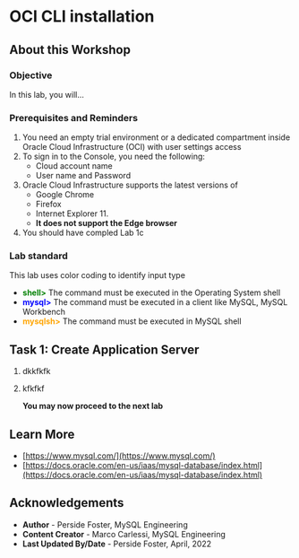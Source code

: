 # OCI CLI installation

## About this Workshop

### Objective

In this lab, you will...

### Prerequisites and Reminders

1. You need an empty trial environment or a dedicated compartment inside Oracle Cloud Infrastructure (OCI) with user settings access
2. To sign in to the Console, you need the following:
    * Cloud account name
    * User name and Password
3. Oracle Cloud Infrastructure supports the latest versions of
    * Google Chrome
    * Firefox
    * Internet Explorer 11.
    * **It does not support the Edge browser**
4. You should have compled Lab 1c

### Lab standard

This lab uses color coding to identify input type

* **<span style="color:green">shell></span>** The command must be executed in the Operating System shell
* **<span style="color:blue">mysql></span>** The command must be executed in a client like MySQL, MySQL Workbench
* **<span style="color:orange">mysqlsh></span>** The command must be executed in MySQL shell

## Task 1:  Create Application Server

1. dkkfkfk
2. kfkfkf

    **You may now proceed to the next lab**

## Learn More

* [https://www.mysql.com/](https://www.mysql.com/)
* [https://docs.oracle.com/en-us/iaas/mysql-database/index.html](https://docs.oracle.com/en-us/iaas/mysql-database/index.html)

## Acknowledgements

* **Author** - Perside Foster, MySQL Engineering
* **Content Creator** -  Marco Carlessi, MySQL Engineering
* **Last Updated By/Date** - Perside Foster, April, 2022
